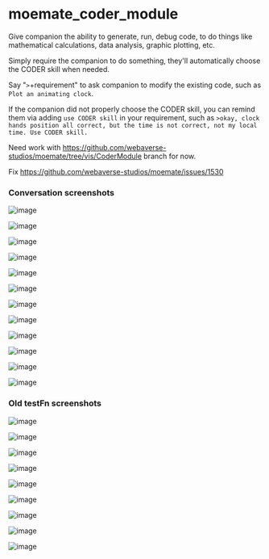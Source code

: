 # moemate_coder_module
Give companion the ability to generate, run, debug code, to do things like mathematical calculations, data analysis, graphic plotting, etc.

Simply require the companion to do something, they'll automatically choose the CODER skill when needed.

Say "`>`+requirement" to ask companion to modify the existing code, such as `Plot an animating clock`.

If the companion did not properly choose the CODER skill, you can remind them via adding `use CODER skill` in your requirement, such as `>okay, clock hands position all correct, but the time is not correct, not my local time. Use CODER skill.`

Need work with https://github.com/webaverse-studios/moemate/tree/vis/CoderModule branch for now.

Fix https://github.com/webaverse-studios/moemate/issues/1530

### Conversation screenshots
![image](https://github.com/webaverse-studios/moemate_coder_module/assets/10785634/8d46fda5-5cdc-4925-9ac0-e1839dfe8d3d)

![image](https://github.com/webaverse-studios/moemate_coder_module/assets/10785634/898d7993-c5eb-4ff5-8d7c-0cb9122e9e53)

![image](https://github.com/webaverse-studios/moemate_coder_module/assets/10785634/c1ddee7f-e2dd-417f-9093-bcfad8d554a3)

![image](https://github.com/webaverse-studios/moemate_coder_module/assets/10785634/c7cecb46-c004-43e3-8b23-32349ab21a04)

![image](https://github.com/webaverse-studios/moemate_coder_module/assets/10785634/aa14e28e-5ea8-4467-b8fa-8a62632ea664)

![image](https://github.com/webaverse-studios/moemate_coder_module/assets/10785634/1f241385-49da-4dcc-b458-8ef158f029b8)

![image](https://github.com/webaverse-studios/moemate_coder_module/assets/10785634/740c71c1-875c-47b7-bb4d-352b3438f5ac)

![image](https://github.com/webaverse-studios/moemate_coder_module/assets/10785634/37f30bd7-1314-4496-bf44-b955a1fc51b5)

![image](https://github.com/webaverse-studios/moemate_coder_module/assets/10785634/18dff9ea-7f7d-4a21-a587-61b870146772)

![image](https://github.com/webaverse-studios/moemate_coder_module/assets/10785634/7354458c-850a-49f3-bbbd-f00c464b2fc7)

![image](https://github.com/webaverse-studios/moemate_coder_module/assets/10785634/d186a271-2033-4209-8102-7c6e6c8f1632)

![image](https://github.com/webaverse-studios/moemate_coder_module/assets/10785634/49f8f8eb-0916-4195-9066-b136871f2289)

### Old testFn screenshots
![image](https://github.com/webaverse-studios/moemate_coder_module/assets/10785634/3cf1ad77-4e48-4c39-acb9-941cbd2d79e6)

![image](https://github.com/webaverse-studios/moemate_coder_module/assets/10785634/c9436fd0-888d-47aa-a45a-26e2454be95a)

![image](https://github.com/webaverse-studios/moemate_coder_module/assets/10785634/40888fe2-bcec-4343-a623-a0ec3a9fb86c)

![image](https://github.com/webaverse-studios/moemate_coder_module/assets/10785634/51c60451-320d-43e1-8a73-558b8990aaa9)

![image](https://github.com/webaverse-studios/moemate_coder_module/assets/10785634/c0c1cf3d-faf5-490d-926c-4cb7a5cb047b)

![image](https://github.com/webaverse-studios/moemate_coder_module/assets/10785634/465beb35-e9b5-4263-bd4f-750a4d43de65)

![image](https://github.com/webaverse-studios/moemate_coder_module/assets/10785634/a762be55-b981-4129-946d-696fa4f3ab2a)

![image](https://github.com/webaverse-studios/moemate_coder_module/assets/10785634/2d3c07d0-d0b2-4f50-a835-f2f45b2f19ab)

![image](https://github.com/webaverse-studios/moemate_coder_module/assets/10785634/1b192a58-e421-44e7-8ede-f0f2215ee5e1)
